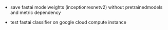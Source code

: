 - save fastai modelweights (inceptionresnetv2) without pretrainedmodels and metric dependency

- test fastai classifier on google cloud compute instance